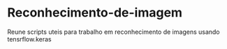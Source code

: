 # Reconhecimento-de-imagem
Reune scripts uteis para trabalho em reconhecimento de imagens usando tensrflow.keras
